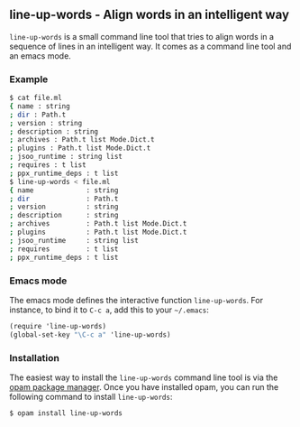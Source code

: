 line-up-words - Align words in an intelligent way
-------------------------------------------------

`line-up-words` is a small command line tool that tries to align words
in a sequence of lines in an intelligent way. It comes as a command
line tool and an emacs mode.

### Example

```bash
$ cat file.ml
{ name : string
; dir : Path.t
; version : string
; description : string
; archives : Path.t list Mode.Dict.t
; plugins : Path.t list Mode.Dict.t
; jsoo_runtime : string list
; requires : t list
; ppx_runtime_deps : t list
$ line-up-words < file.ml
{ name             : string
; dir              : Path.t
; version          : string
; description      : string
; archives         : Path.t list Mode.Dict.t
; plugins          : Path.t list Mode.Dict.t
; jsoo_runtime     : string list
; requires         : t list
; ppx_runtime_deps : t list
```

### Emacs mode

The emacs mode defines the interactive function `line-up-words`. For
instance, to bind it to `C-c a`, add this to your `~/.emacs`:

```scheme
(require 'line-up-words)
(global-set-key "\C-c a" 'line-up-words)
```

### Installation

The easiest way to install the `line-up-words` command line tool is
via the [opam package
manager](https://opam.ocaml.org/doc/Install.html). Once you have
installed opam, you can run the following command to install
`line-up-words`:

```sh
$ opam install line-up-words
```


